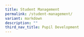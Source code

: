 ```yaml
---
title: Student Management
permalink: /student-management/
variant: markdown
description: ""
third_nav_title: Pupil Development
---
```

